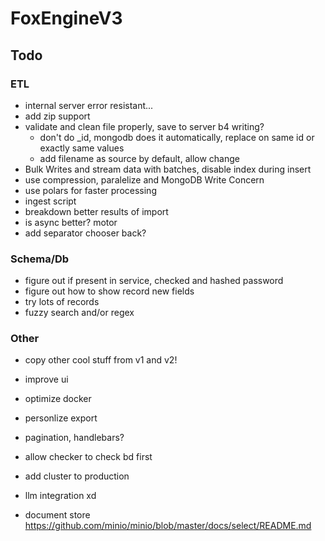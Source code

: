 # FoxEngineV3

## Todo

### ETL

- internal server error resistant...
- add zip support
- validate and clean file properly, save to server b4 writing?
  - don't do _id, mongodb does it automatically, replace on same id or exactly same values
  - add filename as source by default, allow change
- Bulk Writes and stream data with batches, disable index during insert
- use compression, paralelize and MongoDB Write Concern
- use polars for faster processing
- ingest script
- breakdown better results of import
- is async better? motor
- add separator chooser back?

### Schema/Db
- figure out if present in service, checked and hashed password 
- figure out how to show record new fields
- try lots of records
- fuzzy search and/or regex


### Other
- copy other cool stuff from v1 and v2!
- improve ui
- optimize docker
- personlize export
- pagination, handlebars?
- allow checker to check bd first
- add cluster to production
- llm integration xd

- document store
  https://github.com/minio/minio/blob/master/docs/select/README.md